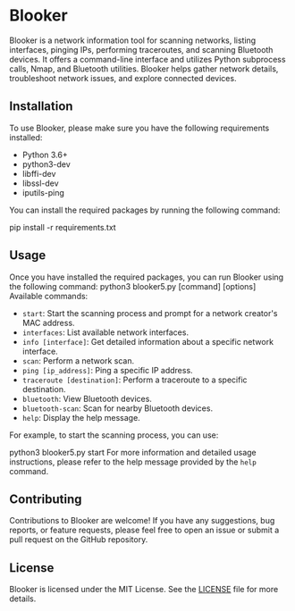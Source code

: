 # Blooker

Blooker is a network information tool for scanning networks, listing interfaces, pinging IPs, performing traceroutes, and scanning Bluetooth devices. It offers a command-line interface and utilizes Python subprocess calls, Nmap, and Bluetooth utilities. Blooker helps gather network details, troubleshoot network issues, and explore connected devices.

## Installation

To use Blooker, please make sure you have the following requirements installed:

- Python 3.6+
- python3-dev
- libffi-dev
- libssl-dev
- iputils-ping

You can install the required packages by running the following command:

pip install -r requirements.txt 
## Usage

Once you have installed the required packages, you can run Blooker using the following command:
python3 blooker5.py [command] [options] 
Available commands:

- `start`: Start the scanning process and prompt for a network creator's MAC address.
- `interfaces`: List available network interfaces.
- `info [interface]`: Get detailed information about a specific network interface.
- `scan`: Perform a network scan.
- `ping [ip_address]`: Ping a specific IP address.
- `traceroute [destination]`: Perform a traceroute to a specific destination.
- `bluetooth`: View Bluetooth devices.
- `bluetooth-scan`: Scan for nearby Bluetooth devices.
- `help`: Display the help message.

For example, to start the scanning process, you can use:

python3 blooker5.py start 
For more information and detailed usage instructions, please refer to the help message provided by the `help` command.

## Contributing

Contributions to Blooker are welcome! If you have any suggestions, bug reports, or feature requests, please feel free to open an issue or submit a pull request on the GitHub repository.

## License

Blooker is licensed under the MIT License. See the [LICENSE](LICENSE) file for more details.

